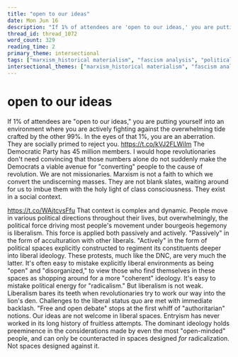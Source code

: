 ```yaml
---
title: "open to our ideas"
date: Mon Jun 16
description: "If 1% of attendees are 'open to our ideas,' you are putting yourself into an environment where you are actively fighting against the overwhelming tide crafted..."
thread_id: thread_1072
word_count: 329
reading_time: 2
primary_theme: intersectional
tags: ["marxism_historical materialism", "fascism analysis", "political economy", "cultural criticism", "organizational theory"]
intersectional_themes: ["marxism_historical materialism", "fascism analysis", "political economy", "cultural criticism", "organizational theory"]
---
```


# open to our ideas

If 1% of attendees are "open to our ideas," you are putting yourself into an environment where you are actively fighting against the overwhelming tide crafted by the other 99%. In the eyes of that 1%, you are an aberration. They are socially primed to reject you. https://t.co/kVJ2FLWiIm The Democratic Party has 45 million members. I would hope revolutionaries don't need convincing that those numbers alone do not suddenly make the Democrats a viable avenue for "converting" people to the cause of revolution. We are not missionaries. Marxism is not a faith to which we convert the undiscerning masses. They are not blank slates, waiting around for us to imbue them with the holy light of class consciousness. They exist in a social context.

https://t.co/WAjtcvsFfu That context is complex and dynamic. People move in various political directions throughout their lives, but overwhelmingly, the political force driving most people's movement under bourgeois hegemony is liberalism. This force is applied both passively and actively. "Passively" in the form of acculturation with other liberals. "Actively" in the form of political spaces explicitly constructed to regiment its constituents deeper into liberal ideology. These protests, much like the DNC, are very much the latter. It's often easy to mistake explicitly liberal environments as being "open" and "disorganized," to view those who find themselves in these spaces as shopping around for a more "coherent" ideology. It's easy to mistake political energy for "radicalism." But liberalism is not weak. Liberalism bares its teeth when revolutionaries try to work our way into the lion's den. Challenges to the liberal status quo are met with immediate backlash. "Free and open debate" stops at the first whiff of "authoritarian" notions. Our ideas are not welcome in liberal spaces. Entryism has never worked in its long history of fruitless attempts. The dominant ideology holds preeminence in the considerations made by even the most "open-minded" people, and can only be counteracted in spaces designed *for* radicalization. Not spaces designed against it.